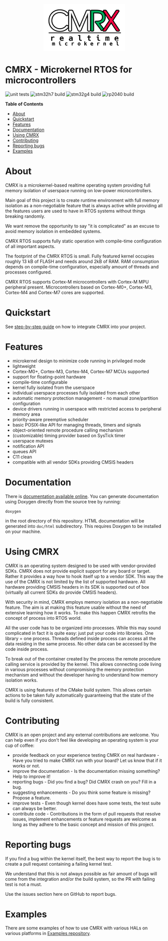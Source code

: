 <p align="center">
  <img alt="cmrx logo" src="man/logo.png">
</p>

CMRX - Microkernel RTOS for microcontrollers
============================================

![unit tests](https://github.com/ventZl/cmrx/actions/workflows/unit_tests.yml/badge.svg) ![stm32h7 build](https://github.com/ventZl/cmrx/actions/workflows/stm32h7-build.yml/badge.svg) ![stm32g4 build](https://github.com/ventZl/cmrx/actions/workflows/stm32g4-build.yml/badge.svg) ![rp2040 build](https://github.com/ventZl/cmrx/actions/workflows/rp2040-build.yml/badge.svg)

**Table of Contents**
- [About](#about)
- [Quickstart](#quickstart)
- [Features](#features)
- [Documentation](#documentation)
- [Using CMRX](#using-cmrx)
- [Contributing](#contributing)
- [Reporting bugs](#reporting-bugs)
- [Examples](#examples)

# About

CMRX is a microkernel-based realtime operating system providing full memory isolation of userspace running on low-power microcontrollers.

Main goal of this project is to create runtime environment with full memory isolation as a non-negotiable feature that is always active while providing all the features users are used to have in RTOS systems without things breaking randomly.

We want remove the opportunity to say "it is complicated" as an excuse to avoid memory isolation in embedded systems.

CMRX RTOS supports fully static operation with compile-time configuration of all important aspects.

The footprint of the CMRX RTOS is small. Fully featured kernel occupies roughly 13 kB of FLASH and needs around 2kB of RAM. RAM consumption depends on compile-time configuration, especially amount of threads and processes configured.

CMRX RTOS supports Cortex-M microcontrollers with Cortex-M MPU peripheral present. Microcontrollers based on Cortex-M0+, Cortex-M3, Cortex-M4 and Cortex-M7 cores are supported.

# Quickstart

See [step-by-step guide](https://ventzl.github.io/cmrx/getting_started.html) on how to integrate CMRX into your project.

# Features

 * microkernel design to minimize code running in privileged mode
 * lightweight
 * Cortex-M0+, Cortex-M3, Cortex-M4, Cortex-M7 MCUs supported
 * support for floating-point hardware
 * compile-time configurable
 * kernel fully isolated from the userspace
 * individual userspace processes fully isolated from each other
 * automatic memory protection management - no manual zone/partition configuration
 * device drivers running in userspace with restricted access to peripheral memory area
 * priority-aware preemptive scheduler
 * basic POSIX-like API for managing threads, timers and signals
 * object-oriented remote procedure calling mechanism
 * (customizable) timing provider based on SysTick timer
 * userspace mutexes
 * notification API
 * queues API
 * C11 clean
 * compatible with all vendor SDKs providing CMSIS headers
 
# Documentation

There is [documentation available online](https://ventZl.github.io/cmrx/). You can generate documentation using Doxygen directly from the source tree by running:

~~~~~
doxygen
~~~~~

in the root directory of this repository. HTML documentation will be generated into `doc/html` subdirectory. This requires Doxygen to be installed on your machine.

# Using CMRX

CMRX is an operating system designed to be used with vendor-provided SDKs. CMRX does not provide explicit support for any board or target. Rather it provides a way how to hook itself up to a vendor SDK. This way the use of the CMRX is not limited by the list of supported hardware. All hardware providing CMSIS headers in its SDK is supported out of box (virtually all current SDKs do provide CMSIS headers).

With security in mind, CMRX employs memory isolation as a non-negotiable feature. The aim is at making this feature usable without the need of extensive learning how it works. To make this happen CMRX retrofits the concept of process into RTOS world.

All the user code has to be organized into processes. While this may sound complicated in fact it is quite easy: just put your code into libraries. One library = one process. Threads defined inside process can access all the data residing in the same process. No other data can be accessed by the code inside process.

To break out of the container created by the process the remote procedure calling service is provided by the kernel. This allows connecting code living in various processes without compromising the memory protection mechanism and without the developer having to understand how memory isolation works.

CMRX is using features of the CMake build system. This allows certain actions to be taken fully automatically guaranteeing that the state of the build is fully consistent.

# Contributing

CMRX is an open project and any external contributions are welcome. You can help even if you don't feel like developing an operating system is your cup of coffee:

* provide feedback on your experience testing CMRX on real hardware - Have you tried to make CMRX run with your board? Let us know that if it works or not.
* improve the documentation - Is the documentation missing something? Help to improve it!
* reporting bugs - Did you find a bug? Did CMRX crash on you? Fill in a bug.
* suggesting enhancements - Do you think some feature is missing? Propose a feature.
* improve tests - Even though kernel does have some tests, the test suite can always be better.
* contribute code - Contributions in the form of pull requests that resolve issues, implement enhancements or feature requests are welcome as long as they adhere to the basic concept and mission of this project.

# Reporting bugs

If you find a bug within the kernel itself, the best way to report the bug is to create a pull request containing a failing kernel test.

We understand that this is not always possible as fair amount of bugs will come from the integration and/or the build system, so the PR with failing test is not a must.

Use the issues section here on GitHub to report bugs.

# Examples

There are some examples of how to use CMRX with various HALs on various platforms in [Examples repository](https://github.com/ventZl/cmrx-examples).
